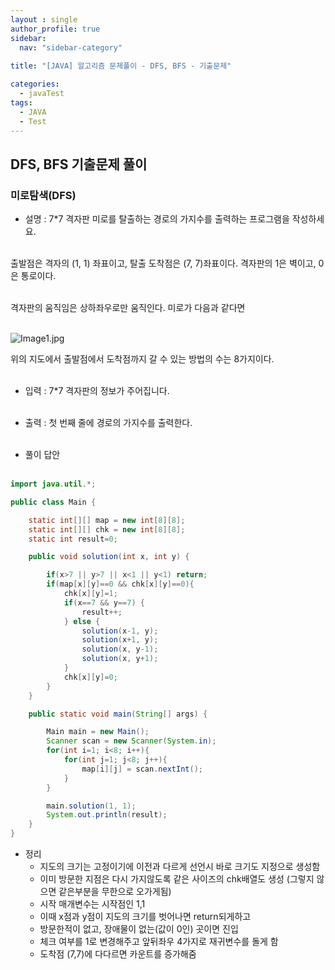 ```yaml
---
layout : single
author_profile: true
sidebar: 
  nav: "sidebar-category"
  
title: "[JAVA] 알고리즘 문제풀이 - DFS, BFS - 기출문제"

categories:
  - javaTest
tags:
  - JAVA
  - Test
---
```

	
## DFS, BFS 기출문제 풀이

### 미로탐색(DFS)

- 설명 : 7*7 격자판 미로를 탈출하는 경로의 가지수를 출력하는 프로그램을 작성하세요.<br><br>

출발점은 격자의 (1, 1) 좌표이고, 탈출 도착점은 (7, 7)좌표이다. 격자판의 1은 벽이고, 0은 통로이다.<br><br>

격자판의 움직임은 상하좌우로만 움직인다. 미로가 다음과 같다면  <br><br>

![Image1.jpg](https://cote.inflearn.com/public/upload/72540f8a90.jpg)  

위의 지도에서 출발점에서 도착점까지 갈 수 있는 방법의 수는 8가지이다.  <br><br>

- 입력 : 7*7 격자판의 정보가 주어집니다.  <br><br>

- 출력 : 첫 번째 줄에 경로의 가지수를 출력한다.<br><br>

- 풀이 답안<br><br>

``` java
import java.util.*;

public class Main {

    static int[][] map = new int[8][8];
    static int[][] chk = new int[8][8];
    static int result=0;

    public void solution(int x, int y) {

        if(x>7 || y>7 || x<1 || y<1) return;
        if(map[x][y]==0 && chk[x][y]==0){
            chk[x][y]=1;
            if(x==7 && y==7) {
                result++;
            } else {
                solution(x-1, y);
                solution(x+1, y);
                solution(x, y-1);
                solution(x, y+1);
            }
            chk[x][y]=0;
        }
    }

    public static void main(String[] args) {

        Main main = new Main();
        Scanner scan = new Scanner(System.in);
        for(int i=1; i<8; i++){
            for(int j=1; j<8; j++){
                map[i][j] = scan.nextInt();
            }
        }

        main.solution(1, 1);
        System.out.println(result);
    }
}
```

- 정리<br> 
	- 지도의 크기는 고정이기에 이전과 다르게 선언시 바로 크기도 지정으로 생성함<br>
	- 이미 방문한 지점은 다시 가지않도록 같은 사이즈의 chk배열도 생성 (그렇지 않으면 같은부분을 무한으로 오가게됨)<br>
	- 시작 매개변수는 시작점인 1,1<br>
	- 이때 x점과 y점이 지도의 크기를 벗어나면 return되게하고<br>
	- 방문한적이 없고, 장애물이 없는(값이 0인) 곳이면 진입<br>
	- 체크 여부를 1로 변경해주고 앞뒤좌우 4가지로 재귀변수를 돌게 함<br>
	- 도착점 (7,7)에 다다르면 카운트를 증가해줌<br><br>
